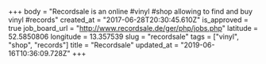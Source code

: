 +++
body = "Recordsale is an online #vinyl #shop allowing to find and buy vinyl #records"
created_at = "2017-06-28T20:30:45.610Z"
is_approved = true
job_board_url = "http://www.recordsale.de/ger/php/jobs.php"
latitude = 52.5850806
longitude = 13.357539
slug = "recordsale"
tags = ["vinyl", "shop", "records"]
title = "Recordsale"
updated_at = "2019-06-16T10:36:09.728Z"
+++
